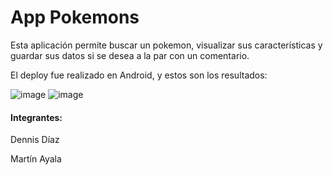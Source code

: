 
# App Pokemons

Esta aplicación permite buscar un pokemon, visualizar sus características y guardar sus datos si se desea a la par con un comentario.

El deploy fue realizado en Android, y estos son los resultados:

![image](https://github.com/user-attachments/assets/a4725c40-4e8d-4b60-bcfa-ad694f305033)
![image](https://github.com/user-attachments/assets/8f359782-386a-4bab-842f-20c2a9426e72)

#### Integrantes:

Dennis Díaz

Martín Ayala
